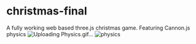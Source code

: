 # christmas-final

A fully working web based three.js christmas game. Featuring Cannon.js physics
![Uploading Physics.gif…]()
![physics](https://user-images.githubusercontent.com/64553049/196010927-932c5174-5053-4afc-85ca-8322edfeebb7.png)
